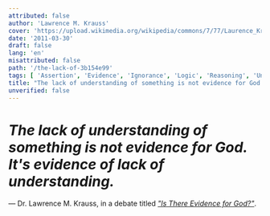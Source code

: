 ```yaml
---
attributed: false
author: 'Lawrence M. Krauss'
cover: 'https://upload.wikimedia.org/wikipedia/commons/7/77/Laurence_Krauss.JPG'
date: '2011-03-30'
draft: false
lang: 'en'
misattributed: false
path: '/the-lack-of-3b154e99'
tags: [ 'Assertion', 'Evidence', 'Ignorance', 'Logic', 'Reasoning', 'Understanding']
title: "The lack of understanding of something is not evidence for God.  It's evidence of lack of understanding."
unverified: false
---
```


# *The lack of understanding of something is not evidence for God.  It's evidence of lack of understanding.*
&mdash; Dr. Lawrence M. Krauss, in a debate titled <cite>[*"Is There Evidence for God?"*](https://youtu.be/TqANWuXQ3Z0?t=3303)</cite>.